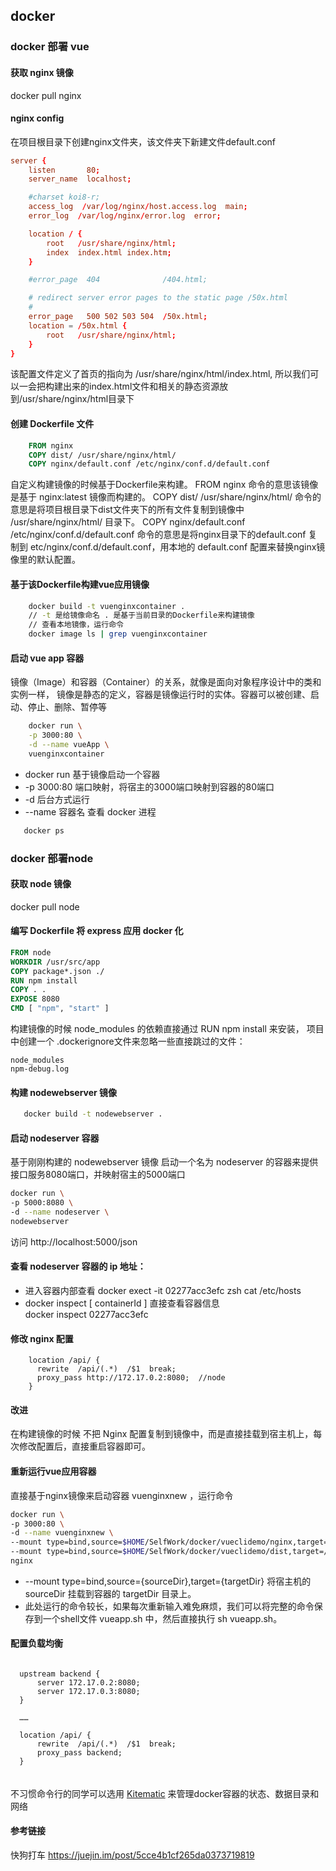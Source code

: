 ## docker
### docker 部署 vue

#### 获取 nginx 镜像

docker pull nginx

#### nginx config
在项目根目录下创建nginx文件夹，该文件夹下新建文件default.conf
```conf
server {
    listen       80;
    server_name  localhost;

    #charset koi8-r;
    access_log  /var/log/nginx/host.access.log  main;
    error_log  /var/log/nginx/error.log  error;

    location / {
        root   /usr/share/nginx/html;
        index  index.html index.htm;
    }

    #error_page  404              /404.html;

    # redirect server error pages to the static page /50x.html
    #
    error_page   500 502 503 504  /50x.html;
    location = /50x.html {
        root   /usr/share/nginx/html;
    }
}

```
该配置文件定义了首页的指向为 /usr/share/nginx/html/index.html,
所以我们可以一会把构建出来的index.html文件和相关的静态资源放到/usr/share/nginx/html目录下

#### 创建 Dockerfile 文件
```dockerfile
    FROM nginx
    COPY dist/ /usr/share/nginx/html/
    COPY nginx/default.conf /etc/nginx/conf.d/default.conf
```
自定义构建镜像的时候基于Dockerfile来构建。
FROM nginx 命令的意思该镜像是基于 nginx:latest 镜像而构建的。
COPY dist/ /usr/share/nginx/html/ 命令的意思是将项目根目录下dist文件夹下的所有文件复制到镜像中 /usr/share/nginx/html/ 目录下。
COPY nginx/default.conf /etc/nginx/conf.d/default.conf 命令的意思是将nginx目录下的default.conf 复制到 etc/nginx/conf.d/default.conf，用本地的 default.conf 配置来替换nginx镜像里的默认配置。

#### 基于该Dockerfile构建vue应用镜像
```zsh
    docker build -t vuenginxcontainer .
    // -t 是给镜像命名 . 是基于当前目录的Dockerfile来构建镜像
    // 查看本地镜像，运行命令
    docker image ls | grep vuenginxcontainer
```
#### 启动 vue app 容器
镜像（Image）和容器（Container）的关系，就像是面向对象程序设计中的类和实例一样，
镜像是静态的定义，容器是镜像运行时的实体。容器可以被创建、启动、停止、删除、暂停等
```zsh
    docker run \
    -p 3000:80 \
    -d --name vueApp \
    vuenginxcontainer
```
- docker run 基于镜像启动一个容器
- -p 3000:80 端口映射，将宿主的3000端口映射到容器的80端口
- -d 后台方式运行
- --name 容器名 查看 docker 进程
```zsh
   docker ps
```
### docker 部署node

#### 获取 node 镜像
docker pull node
#### 编写 Dockerfile 将 express 应用 docker 化
```dockerfile
FROM node
WORKDIR /usr/src/app
COPY package*.json ./
RUN npm install
COPY . .
EXPOSE 8080
CMD [ "npm", "start" ]
```
构建镜像的时候 node_modules 的依赖直接通过 RUN npm install 来安装，
项目中创建一个 .dockerignore文件来忽略一些直接跳过的文件：
```dockerignor
node_modules
npm-debug.log
```
#### 构建 nodewebserver 镜像
```zsh
   docker build -t nodewebserver .
```
#### 启动 nodeserver 容器

基于刚刚构建的 nodewebserver 镜像 
启动一个名为 nodeserver 的容器来提供接口服务8080端口，并映射宿主的5000端口
```zsh
docker run \
-p 5000:8080 \
-d --name nodeserver \
nodewebserver
```
访问 http://localhost:5000/json 

#### 查看 nodeserver 容器的 ip 地址：
- 进入容器内部查看
    docker exect -it 02277acc3efc zsh
    cat /etc/hosts
- docker inspect [ containerId ] 直接查看容器信息    
    docker inspect 02277acc3efc

#### 修改 nginx 配置
```nginxconf
    location /api/ {
      rewrite  /api/(.*)  /$1  break;
      proxy_pass http://172.17.0.2:8080;  //node
    }

```
#### 改进
在构建镜像的时候 不把 Nginx 配置复制到镜像中，而是直接挂载到宿主机上，每次修改配置后，直接重启容器即可。

#### 重新运行vue应用容器
直接基于nginx镜像来启动容器 vuenginxnew ，运行命令
```zsh
docker run \
-p 3000:80 \
-d --name vuenginxnew \
--mount type=bind,source=$HOME/SelfWork/docker/vueclidemo/nginx,target=/etc/nginx/conf.d \
--mount type=bind,source=$HOME/SelfWork/docker/vueclidemo/dist,target=/usr/share/nginx/html \
nginx

```
- --mount type=bind,source={sourceDir},target={targetDir} 将宿主机的sourceDir 挂载到容器的 targetDir 目录上。
- 此处运行的命令较长，如果每次重新输入难免麻烦，我们可以将完整的命令保存到一个shell文件 vueapp.sh 中，然后直接执行 sh vueapp.sh。

#### 配置负载均衡
```nginxconf
   
  upstream backend {
      server 172.17.0.2:8080;
      server 172.17.0.3:8080;
  }

  ……

  location /api/ {
      rewrite  /api/(.*)  /$1  break;
      proxy_pass backend;
  }
 
```

#### 
不习惯命令行的同学可以选用 [Kitematic](https://docs.docker.com/kitematic/userguide/) 来管理docker容器的状态、数据目录和网络 


#### 参考链接
快狗打车
https://juejin.im/post/5cce4b1cf265da0373719819
